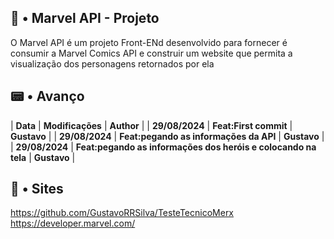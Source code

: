## 🧭 • Marvel API - Projeto
O Marvel API é um projeto Front-ENd desenvolvido para fornecer é consumir a Marvel Comics API e construir um website que permita a visualização dos personagens retornados por ela

## 📟 • Avanço 
| **Data** | **Modificações** | **Author** |
| **29/08/2024** | **Feat:First commit** | **Gustavo** |
| **29/08/2024** | **Feat:pegando as informações da API** | **Gustavo** |
| **29/08/2024** | **Feat:pegando as informações dos heróis e colocando na tela** | **Gustavo** |

## 🎂 • Sites 

https://github.com/GustavoRRSilva/TesteTecnicoMerx
https://developer.marvel.com/
